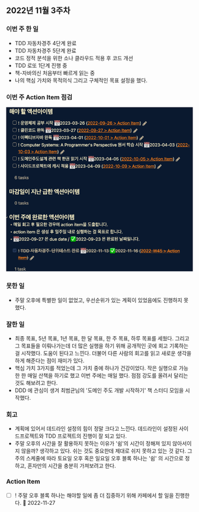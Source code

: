 ## 2022년 11월 3주차
### 이번 주 한 일
- TDD 자동차경주 4단계 완료
- TDD 자동차경주 5단계 완료
- 코드 정적 분석을 위한 소나 클라우드 적용 후 코드 개선
- TDD 로또 1단계 진행 중
- 책-자바의신 처음부터 빠르게 읽는 중
- 나의 핵심 가치와 목적의식 그리고 구체적인 목표 설정을 했다. 

### 이번 주 Action Item 점검
![img.png](img.png)
### 못한 일
- 주말 오후에 특별한 일이 없었고, 우선순위가 있는 계획이 있었음에도 진행하지 못했다.

### 잘한 일
- 최종 목표, 5년 목표, 1년 목표, 한 달 목표, 한 주 목표, 하루 목표를 세웠다. 그리고 그 목표들을 이뤄나가는데 더 많은 실행을 하기 위해 공개적인 곳에 회고 기록하는 걸 시작했다. 도움이 된다고 느낀다. 더불어 다른 사람의 회고를 읽고 새로운 생각을 하게 해준다는 점이 재미가 있다.  
- 핵심 가치 3가지를 적었는데 그 가치 중에 하나가 건강이었다. 작은 실행으로 가능한 한 매일 산책을 하기로 했고 이번 주에는 매일 했다. 점점 강도를 올려서 달리는 것도 해보려고 한다. 
- DDD 에 관심이 생겨 최범균님의 '도메인 주도 개발 시작하기' 책 스터디 모임을 시작했다.

### 회고
- 계획에 있어서 데드라인 설정의 힘이 정말 크다고 느낀다. 데드라인이 설정된 사이드프로젝트와 TDD 프로젝트의 진행이 잘 되고 있다.
- 주말 오후의 시간을 잘 활용하지 못하는 이유가 '쉼'의 시간이 정해져 있지 않아서이지 않을까? 생각하고 있다. 쉬는 것도 중요한데 제대로 쉬지 못하고 있는 것 같다. 그 주의 스케줄에 따라 토요일 오후 혹은 일요일 오후 블록 하나는 '쉼' 의 시간으로 정하고, 혼자만의 시간을 충분히 가져보려고 한다.

### Action Item
- [ ] ! 주말 오후 블록 하나는 해야할 일에 좀 더 집중하기 위해 카페에서 할 일을 진행한다. 📅 2022-11-27